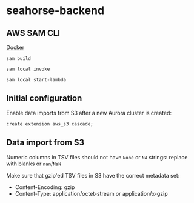 # seahorse-backend

## AWS SAM CLI

[Docker](https://docs.aws.amazon.com/serverless-application-model/latest/developerguide/install-docker.html)

```shell
sam build
```
```shell
sam local invoke
```
```shell
sam local start-lambda
```

## Initial configuration
Enable data imports from S3 after a new Aurora cluster is created:
```postgresql
create extension aws_s3 cascade;
```

## Data import from S3
Numeric columns in TSV files should not have `None` or `NA` strings: replace with blanks or `nan`/`NaN`

Make sure that gzip'ed TSV files in S3 have the correct metadata set:
* Content-Encoding: gzip
* Content-Type: application/octet-stream or application/x-gzip
